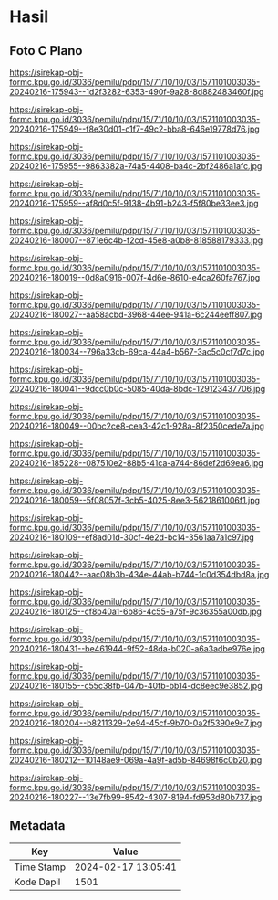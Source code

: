 # Hasil

## Foto C Plano

https://sirekap-obj-formc.kpu.go.id/3036/pemilu/pdpr/15/71/10/10/03/1571101003035-20240216-175943--1d2f3282-6353-490f-9a28-8d882483460f.jpg

https://sirekap-obj-formc.kpu.go.id/3036/pemilu/pdpr/15/71/10/10/03/1571101003035-20240216-175949--f8e30d01-c1f7-49c2-bba8-646e19778d76.jpg

https://sirekap-obj-formc.kpu.go.id/3036/pemilu/pdpr/15/71/10/10/03/1571101003035-20240216-175955--9863382a-74a5-4408-ba4c-2bf2486a1afc.jpg

https://sirekap-obj-formc.kpu.go.id/3036/pemilu/pdpr/15/71/10/10/03/1571101003035-20240216-175959--af8d0c5f-9138-4b91-b243-f5f80be33ee3.jpg

https://sirekap-obj-formc.kpu.go.id/3036/pemilu/pdpr/15/71/10/10/03/1571101003035-20240216-180007--871e6c4b-f2cd-45e8-a0b8-818588179333.jpg

https://sirekap-obj-formc.kpu.go.id/3036/pemilu/pdpr/15/71/10/10/03/1571101003035-20240216-180019--0d8a0916-007f-4d6e-8610-e4ca260fa767.jpg

https://sirekap-obj-formc.kpu.go.id/3036/pemilu/pdpr/15/71/10/10/03/1571101003035-20240216-180027--aa58acbd-3968-44ee-941a-6c244eeff807.jpg

https://sirekap-obj-formc.kpu.go.id/3036/pemilu/pdpr/15/71/10/10/03/1571101003035-20240216-180034--796a33cb-69ca-44a4-b567-3ac5c0cf7d7c.jpg

https://sirekap-obj-formc.kpu.go.id/3036/pemilu/pdpr/15/71/10/10/03/1571101003035-20240216-180041--9dcc0b0c-5085-40da-8bdc-129123437706.jpg

https://sirekap-obj-formc.kpu.go.id/3036/pemilu/pdpr/15/71/10/10/03/1571101003035-20240216-180049--00bc2ce8-cea3-42c1-928a-8f2350cede7a.jpg

https://sirekap-obj-formc.kpu.go.id/3036/pemilu/pdpr/15/71/10/10/03/1571101003035-20240216-185228--087510e2-88b5-41ca-a744-86def2d69ea6.jpg

https://sirekap-obj-formc.kpu.go.id/3036/pemilu/pdpr/15/71/10/10/03/1571101003035-20240216-180059--5f08057f-3cb5-4025-8ee3-5621861006f1.jpg

https://sirekap-obj-formc.kpu.go.id/3036/pemilu/pdpr/15/71/10/10/03/1571101003035-20240216-180109--ef8ad01d-30cf-4e2d-bc14-3561aa7a1c97.jpg

https://sirekap-obj-formc.kpu.go.id/3036/pemilu/pdpr/15/71/10/10/03/1571101003035-20240216-180442--aac08b3b-434e-44ab-b744-1c0d354dbd8a.jpg

https://sirekap-obj-formc.kpu.go.id/3036/pemilu/pdpr/15/71/10/10/03/1571101003035-20240216-180125--cf8b40a1-6b86-4c55-a75f-9c36355a00db.jpg

https://sirekap-obj-formc.kpu.go.id/3036/pemilu/pdpr/15/71/10/10/03/1571101003035-20240216-180431--be461944-9f52-48da-b020-a6a3adbe976e.jpg

https://sirekap-obj-formc.kpu.go.id/3036/pemilu/pdpr/15/71/10/10/03/1571101003035-20240216-180155--c55c38fb-047b-40fb-bb14-dc8eec9e3852.jpg

https://sirekap-obj-formc.kpu.go.id/3036/pemilu/pdpr/15/71/10/10/03/1571101003035-20240216-180204--b8211329-2e94-45cf-9b70-0a2f5390e9c7.jpg

https://sirekap-obj-formc.kpu.go.id/3036/pemilu/pdpr/15/71/10/10/03/1571101003035-20240216-180212--10148ae9-069a-4a9f-ad5b-84698f6c0b20.jpg

https://sirekap-obj-formc.kpu.go.id/3036/pemilu/pdpr/15/71/10/10/03/1571101003035-20240216-180227--13e7fb99-8542-4307-8194-fd953d80b737.jpg


## Metadata

| Key        | Value               |
| ---------- | ------------------- |
| Time Stamp | 2024-02-17 13:05:41 |
| Kode Dapil | 1501                |



